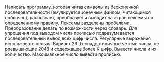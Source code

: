 Написать программу, которая читая символы из бесконечной последовательности (эмулируется конечным файлом, читающимся поблочно), распознает, преобразует и выводит на экран лексемы по определенному правилу. Лексемы разделены пробелами. Преобразование делать по возможности через словарь. Для упрощения под выводом числа прописью подразумевается последовательный вывод всех цифр числа. Регулярные выражения использовать нельзя.
Вариант 26
Шеснадцатиричные четные числа, не рпевышающие 2048 и содержащее более K цифр. Вывести числа и их количество. Максимальное число вывести прописью.
